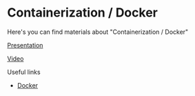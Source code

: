 # Containerization / Docker

Here's you can find materials about "Containerization / Docker"

[Presentation]()

[Video](https://drive.google.com/file/d/1thpzn3-oNdcVsjEbz75V1noRUnliIvD-/view?usp=sharing)

Useful links

- [Docker](https://docs.docker.com/)
